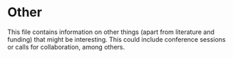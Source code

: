 # Other
This file contains information on other things (apart from literature and funding) that might be interesting. This could include conference sessions or calls for collaboration, among others. 
